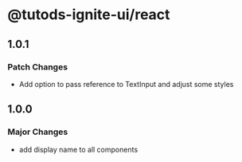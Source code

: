 # @tutods-ignite-ui/react

## 1.0.1

### Patch Changes

- Add option to pass reference to TextInput and adjust some styles

## 1.0.0

### Major Changes

- add display name to all components
